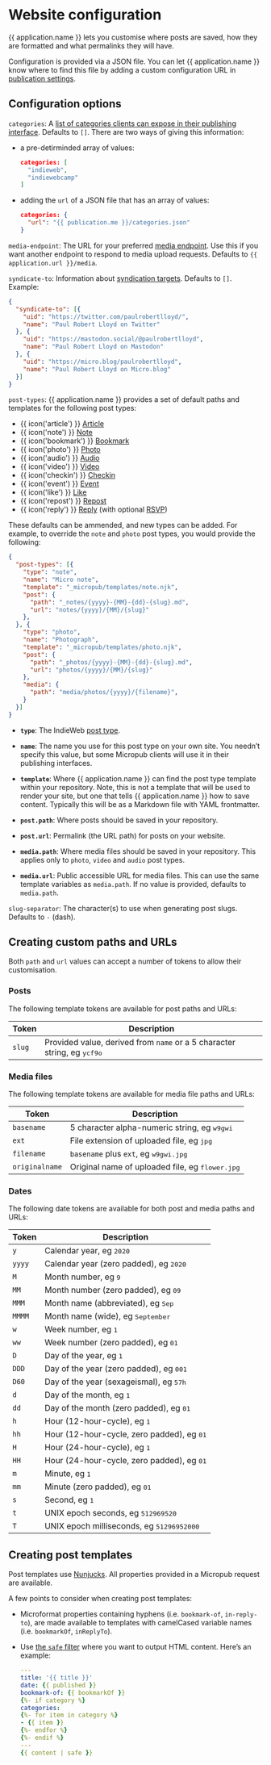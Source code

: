 # Website configuration

{{ application.name }} lets you customise where posts are saved, how they are formatted and what permalinks they will have.

Configuration is provided via a JSON file. You can let {{ application.name }} know where to find this file by adding a custom configuration URL in [publication settings](/settings/publication).

## Configuration options

`categories`: A [list of categories clients can expose in their publishing interface](https://github.com/indieweb/micropub-extensions/issues/5). Defaults to `[]`. There are two ways of giving this information:

* a pre-detirminded array of values:

  ```json
  categories: [
    "indieweb",
    "indiewebcamp"
  ]
  ```

* adding the `url` of a JSON file that has an array of values:

  ```json
  categories: {
    "url": "{{ publication.me }}/categories.json"
  }
  ```

`media-endpoint`: The URL for your preferred [media endpoint](https://www.w3.org/TR/micropub/#media-endpoint). Use this if you want another endpoint to respond to media upload requests. Defaults to `{{ application.url }}/media`.

`syndicate-to`: Information about [syndication targets](https://www.w3.org/TR/micropub/#h-syndication-targets). Defaults to `[]`. Example:

```json
{
  "syndicate-to": [{
    "uid": "https://twitter.com/paulrobertlloyd/",
    "name": "Paul Robert Lloyd on Twitter"
  }, {
    "uid": "https://mastodon.social/@paulrobertlloyd",
    "name": "Paul Robert Lloyd on Mastodon"
  }, {
    "uid": "https://micro.blog/paulrobertlloyd",
    "name": "Paul Robert Lloyd on Micro.blog"
  }]
}
  ```

`post-types`: {{ application.name }} provides a set of default paths and templates for the following post types:

* {{ icon('article') }} [Article](https://indieweb.org/article)
* {{ icon('note') }} [Note](https://indieweb.org/note)
* {{ icon('bookmark') }} [Bookmark](https://indieweb.org/bookmark)
* {{ icon('photo') }} [Photo](https://indieweb.org/photo)
* {{ icon('audio') }} [Audio](https://indieweb.org/audio)
* {{ icon('video') }} [Video](https://indieweb.org/video)
* {{ icon('checkin') }} [Checkin](https://indieweb.org/checkin)
* {{ icon('event') }} [Event](https://indieweb.org/event)
* {{ icon('like') }} [Like](https://indieweb.org/like)
* {{ icon('repost') }} [Repost](https://indieweb.org/repost)
* {{ icon('reply') }} [Reply](https://indieweb.org/reply) (with optional [RSVP](https://indieweb.org/rsvp))

These defaults can be ammended, and new types can be added. For example, to override the `note` and `photo` post types, you would provide the following:

```json
{
  "post-types": [{
    "type": "note",
    "name": "Micro note",
    "template": "_micropub/templates/note.njk",
    "post": {
      "path": "_notes/{​yyyy}-{MM}-{dd}-{​slug}.md",
      "url": "notes/{yyyy}/{MM}/{​slug}"
    },
  }, {
    "type": "photo",
    "name": "Photograph",
    "template": "_micropub/templates/photo.njk",
    "post": {
      "path": "_photos/{​yyyy}-{MM}-{dd}-{​slug}.md",
      "url": "photos/{yyyy}/{MM}/{​slug}"
    },
    "media": {
      "path": "media/photos/{​yyyy}/{​filename}",
    }
  }]
}
```

* **`type`**: The IndieWeb [post type](https://indieweb.org/Category:PostType).

* **`name`**: The name you use for this post type on your own site. You needn’t specify this value, but some Micropub clients will use it in their publishing interfaces.

* **`template`**: Where {{ application.name }} can find the post type template within your repository. Note, this is not a template that will be used to render your site, but one that tells {{ application.name }} how to save content. Typically this will be as a Markdown file with YAML frontmatter.

* **`post.path`**: Where posts should be saved in your repository.

* **`post.url`**: Permalink (the URL path) for posts on your website.

* **`media.path`**: Where media files should be saved in your repository. This applies only to `photo`, `video` and `audio` post types.

* **`media.url`**: Public accessible URL for media files. This can use the same template variables as `media.path`. If no value is provided, defaults to `media.path`.

`slug-separator`: The character(s) to use when generating post slugs. Defaults to `-` (dash).

## Creating custom paths and URLs

Both `path` and `url` values can accept a number of tokens to allow their customisation.

### Posts

The following template tokens are available for post paths and URLs:

| Token  | Description                                                         |
| ------ | ------------------------------------------------------------------- |
| `slug` | Provided value, derived from `name` or a 5 character string, eg <samp>ycf9o</samp> |

### Media files

The following template tokens are available for media file paths and URLs:

| Token          | Description                                                 |
| -------------- | ----------------------------------------------------------- |
| `basename`     | 5 character alpha-numeric string, eg <samp>w9gwi</samp>     |
| `ext`          | File extension of uploaded file, eg <samp>jpg</samp>        |
| `filename`     | `basename` plus `ext`, eg <samp>w9gwi.jpg</samp>            |
| `originalname` | Original name of uploaded file, eg <samp>flower.jpg</samp>  |

### Dates

The following date tokens are available for both post and media paths and URLs:

| Token  | Description                                                         |
| ------ | ------------------------------------------------------------------- |
| `y`    | Calendar year, eg <samp>2020</samp>                                 |
| `yyyy` | Calendar year (zero padded), eg <samp>2020</samp>                   |
| `M`    | Month number, eg <samp>9</samp>                                     |
| `MM`   | Month number (zero padded), eg <samp>09</samp>                      |
| `MMM`  | Month name (abbreviated), eg <samp>Sep</samp>                       |
| `MMMM` | Month name (wide), eg <samp>September</samp>                        |
| `w`    | Week number, eg <samp>1</samp>                                      |
| `ww`   | Week number (zero padded), eg <samp>01</samp>                       |
| `D`    | Day of the year, eg <samp>1</samp>                                  |
| `DDD`  | Day of the year (zero padded), eg <samp>001</samp>                  |
| `D60`  | Day of the year (sexageismal), eg <samp>57h</samp>                  |
| `d`    | Day of the month, eg <samp>1</samp>                                 |
| `dd`   | Day of the month (zero padded), eg <samp>01</samp>                  |
| `h`    | Hour (12-hour-cycle), eg <samp>1</samp>                             |
| `hh`   | Hour (12-hour-cycle, zero padded), eg <samp>01</samp>               |
| `H`    | Hour (24-hour-cycle), eg <samp>1</samp>                             |
| `HH`   | Hour (24-hour-cycle, zero padded), eg <samp>01</samp>               |
| `m`    | Minute, eg <samp>1</samp>                                           |
| `mm`   | Minute (zero padded), eg <samp>01</samp>                            |
| `s`    | Second, eg <samp>1</samp>                                           |
| `t`    | UNIX epoch seconds, eg <samp>512969520</samp>                       |
| `T`    | UNIX epoch milliseconds, eg <samp>51296952000</samp>                |

## Creating post templates

Post templates use [Nunjucks](https://mozilla.github.io/nunjucks/). All properties provided in a Micropub request are available.

A few points to consider when creating post templates:

* Microformat properties containing hyphens (i.e. `bookmark-of`, `in-reply-to`), are made available to templates with camelCased variable names (i.e. `bookmarkOf`, `inReplyTo`).

* Use [the `safe` filter](https://mozilla.github.io/nunjucks/templating.html#safe) where you want to output HTML content. Here’s an example:

  ```yaml
  ---
  title: '{​{ title }}'
  date: {​{ published }}
  bookmark-of: {​{ bookmarkOf }}
  {%- if category %}
  categories:
  {%- for item in category %}
  - {​{ item }}
  {%- endfor %}
  {%- endif %}
  ---
  {​{ content | safe }}
  ```
